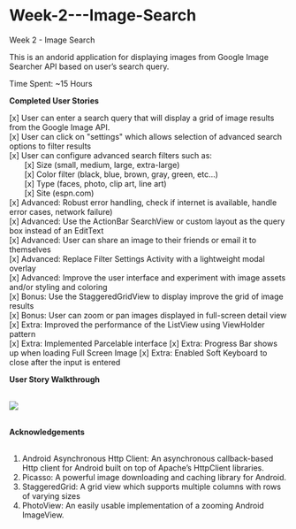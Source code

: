 # Week-2---Image-Search
Week 2 - Image Search


This is an andorid application for displaying images from Google Image Searcher API based on user’s search query.

Time Spent: ~15 Hours

<b>Completed User Stories</b>

[x] User can enter a search query that will display a grid of image results from the Google Image API.<br/>
[x] User can click on "settings" which allows selection of advanced search options to filter results<br/>
[x] User can configure advanced search filters such as:<br/>
     &nbsp;&nbsp;&nbsp;&nbsp;&nbsp;&nbsp; [x] Size (small, medium, large, extra-large)<br/>
     &nbsp;&nbsp;&nbsp;&nbsp;&nbsp;&nbsp; [x] Color filter (black, blue, brown, gray, green, etc...)<br/>
     &nbsp;&nbsp;&nbsp;&nbsp;&nbsp;&nbsp; [x] Type (faces, photo, clip art, line art)<br/>
     &nbsp;&nbsp;&nbsp;&nbsp;&nbsp;&nbsp; [x] Site (espn.com)<br/>
[x] Advanced: Robust error handling, check if internet is available, handle error cases, network failure)<br/>
[x] Advanced: Use the ActionBar SearchView or custom layout as the query box instead of an EditText<br/>
[x] Advanced: User can share an image to their friends or email it to themselves<br/>
[x] Advanced: Replace Filter Settings Activity with a lightweight modal overlay<br/>
[x] Advanced: Improve the user interface and experiment with image assets and/or styling and coloring<br/>
[x] Bonus: Use the StaggeredGridView to display improve the grid of image results<br/>
[x] Bonus: User can zoom or pan images displayed in full-screen detail view<br/>
[x] Extra: Improved the performance of the ListView using ViewHolder pattern<br/>
[x] Extra: Implemented Parcelable interface
[x] Extra: Progress Bar shows up when loading Full Screen Image
[x] Extra: Enabled Soft Keyboard to close after the input is entered

<b>User Story Walkthrough </b><br/><br/>

<img src=Image_Search_Walkthrough.gif></img>
<br/><br/>

<b>Acknowledgements</b><br/><br/>
1. Android Asynchronous Http Client: An asynchronous callback-based Http client for Android built on top of Apache’s HttpClient libraries. <br/>
2. Picasso: A powerful image downloading and caching library for Android.<br/>
3. StaggeredGrid: A grid view which supports multiple columns with rows of varying sizes<br/>
4. PhotoView: An easily usable implementation of a zooming Android ImageView.<br/>


